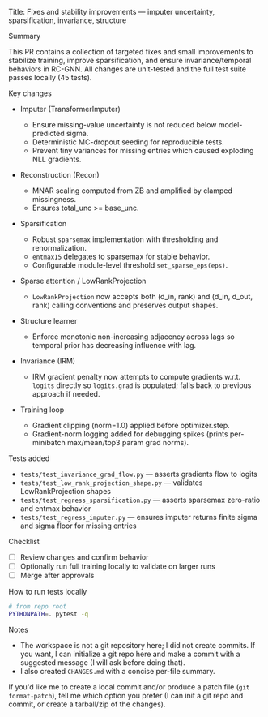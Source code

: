 Title: Fixes and stability improvements — imputer uncertainty, sparsification, invariance, structure

Summary

This PR contains a collection of targeted fixes and small improvements to stabilize training, improve sparsification, and ensure invariance/temporal behaviors in RC-GNN. All changes are unit-tested and the full test suite passes locally (45 tests).

Key changes

- Imputer (TransformerImputer)
  - Ensure missing-value uncertainty is not reduced below model-predicted sigma.
  - Deterministic MC-dropout seeding for reproducible tests.
  - Prevent tiny variances for missing entries which caused exploding NLL gradients.

- Reconstruction (Recon)
  - MNAR scaling computed from ZB and amplified by clamped missingness.
  - Ensures total_unc >= base_unc.

- Sparsification
  - Robust `sparsemax` implementation with thresholding and renormalization.
  - `entmax15` delegates to sparsemax for stable behavior.
  - Configurable module-level threshold `set_sparse_eps(eps)`.

- Sparse attention / LowRankProjection
  - `LowRankProjection` now accepts both (d_in, rank) and (d_in, d_out, rank) calling conventions and preserves output shapes.

- Structure learner
  - Enforce monotonic non-increasing adjacency across lags so temporal prior has decreasing influence with lag.

- Invariance (IRM)
  - IRM gradient penalty now attempts to compute gradients w.r.t. `logits` directly so `logits.grad` is populated; falls back to previous approach if needed.

- Training loop
  - Gradient clipping (norm=1.0) applied before optimizer.step.
  - Gradient-norm logging added for debugging spikes (prints per-minibatch max/mean/top3 param grad norms).

Tests added

- `tests/test_invariance_grad_flow.py` — asserts gradients flow to logits
- `tests/test_low_rank_projection_shape.py` — validates LowRankProjection shapes
- `tests/test_regress_sparsification.py` — asserts sparsemax zero-ratio and entmax behavior
- `tests/test_regress_imputer.py` — ensures imputer returns finite sigma and sigma floor for missing entries

Checklist

- [ ] Review changes and confirm behavior
- [ ] Optionally run full training locally to validate on larger runs
- [ ] Merge after approvals

How to run tests locally

```bash
# from repo root
PYTHONPATH=. pytest -q
```

Notes

- The workspace is not a git repository here; I did not create commits. If you want, I can initialize a git repo here and make a commit with a suggested message (I will ask before doing that).
- I also created `CHANGES.md` with a concise per-file summary.

If you'd like me to create a local commit and/or produce a patch file (`git format-patch`), tell me which option you prefer (I can init a git repo and commit, or create a tarball/zip of the changes).